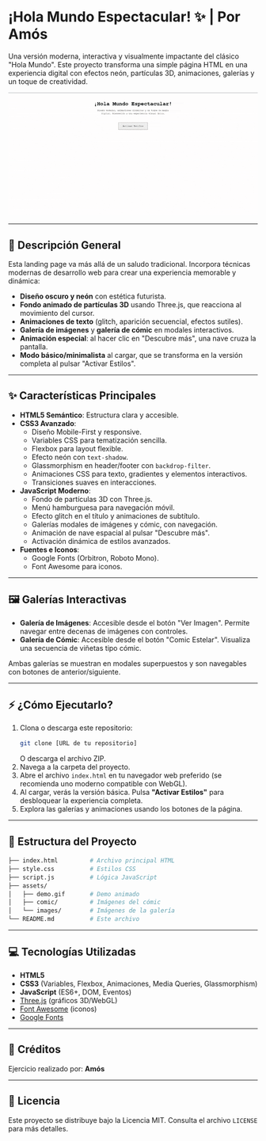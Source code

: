 # ¡Hola Mundo Espectacular! ✨ | Por Amós

Una versión moderna, interactiva y visualmente impactante del clásico "Hola Mundo". Este proyecto transforma una simple página HTML en una experiencia digital con efectos neón, partículas 3D, animaciones, galerías y un toque de creatividad.

![Demo Hola Mundo Espectacular](assets/demo.gif)

---

## 🚀 Descripción General

Esta landing page va más allá de un saludo tradicional. Incorpora técnicas modernas de desarrollo web para crear una experiencia memorable y dinámica:

- **Diseño oscuro y neón** con estética futurista.
- **Fondo animado de partículas 3D** usando Three.js, que reacciona al movimiento del cursor.
- **Animaciones de texto** (glitch, aparición secuencial, efectos sutiles).
- **Galería de imágenes** y **galería de cómic** en modales interactivos.
- **Animación especial**: al hacer clic en "Descubre más", una nave cruza la pantalla.
- **Modo básico/minimalista** al cargar, que se transforma en la versión completa al pulsar "Activar Estilos".

---

## ✨ Características Principales

- **HTML5 Semántico**: Estructura clara y accesible.
- **CSS3 Avanzado**:
  - Diseño Mobile-First y responsive.
  - Variables CSS para tematización sencilla.
  - Flexbox para layout flexible.
  - Efecto neón con `text-shadow`.
  - Glassmorphism en header/footer con `backdrop-filter`.
  - Animaciones CSS para texto, gradientes y elementos interactivos.
  - Transiciones suaves en interacciones.
- **JavaScript Moderno**:
  - Fondo de partículas 3D con Three.js.
  - Menú hamburguesa para navegación móvil.
  - Efecto glitch en el título y animaciones de subtítulo.
  - Galerías modales de imágenes y cómic, con navegación.
  - Animación de nave espacial al pulsar "Descubre más".
  - Activación dinámica de estilos avanzados.
- **Fuentes e Iconos**:
  - Google Fonts (Orbitron, Roboto Mono).
  - Font Awesome para iconos.

---

## 🖼️ Galerías Interactivas

- **Galería de Imágenes**: Accesible desde el botón "Ver Imagen". Permite navegar entre decenas de imágenes con controles.
- **Galería de Cómic**: Accesible desde el botón "Comic Estelar". Visualiza una secuencia de viñetas tipo cómic.

Ambas galerías se muestran en modales superpuestos y son navegables con botones de anterior/siguiente.

---

## ⚡ ¿Cómo Ejecutarlo?

1. Clona o descarga este repositorio:
   ```bash
   git clone [URL de tu repositorio]
   ```
   O descarga el archivo ZIP.
2. Navega a la carpeta del proyecto.
3. Abre el archivo `index.html` en tu navegador web preferido (se recomienda uno moderno compatible con WebGL).
4. Al cargar, verás la versión básica. Pulsa **"Activar Estilos"** para desbloquear la experiencia completa.
5. Explora las galerías y animaciones usando los botones de la página.

---

## 📁 Estructura del Proyecto

```bash
├── index.html         # Archivo principal HTML
├── style.css          # Estilos CSS
├── script.js          # Lógica JavaScript
├── assets/
│   ├── demo.gif       # Demo animado
│   ├── comic/         # Imágenes del cómic
│   └── images/        # Imágenes de la galería
└── README.md          # Este archivo
```

---

## 💻 Tecnologías Utilizadas

- **HTML5**
- **CSS3** (Variables, Flexbox, Animaciones, Media Queries, Glassmorphism)
- **JavaScript** (ES6+, DOM, Eventos)
- [Three.js](https://threejs.org/) (gráficos 3D/WebGL)
- [Font Awesome](https://fontawesome.com/) (iconos)
- [Google Fonts](https://fonts.google.com/)

---

## 🙏 Créditos

Ejercicio realizado por: **Amós**

---

## 📄 Licencia

Este proyecto se distribuye bajo la Licencia MIT. Consulta el archivo `LICENSE` para más detalles.
